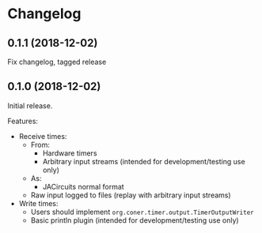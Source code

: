 # Changelog

## 0.1.1 (2018-12-02)

Fix changelog, tagged release

## 0.1.0 (2018-12-02)

Initial release.

Features:
- Receive times:
    - From:
        - Hardware timers
        - Arbitrary input streams (intended for development/testing use only)
    - As:
        - JACircuits normal format
    - Raw input logged to files (replay with arbitrary input streams)
- Write times:
    - Users should implement `org.coner.timer.output.TimerOutputWriter`
    - Basic println plugin (intended for development/testing use only)